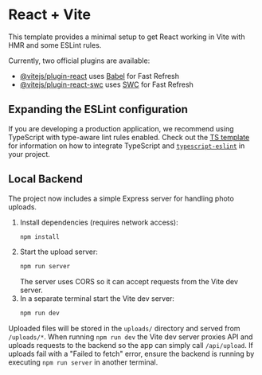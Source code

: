 # React + Vite

This template provides a minimal setup to get React working in Vite with HMR and some ESLint rules.

Currently, two official plugins are available:

- [@vitejs/plugin-react](https://github.com/vitejs/vite-plugin-react/blob/main/packages/plugin-react) uses [Babel](https://babeljs.io/) for Fast Refresh
- [@vitejs/plugin-react-swc](https://github.com/vitejs/vite-plugin-react/blob/main/packages/plugin-react-swc) uses [SWC](https://swc.rs/) for Fast Refresh

## Expanding the ESLint configuration

If you are developing a production application, we recommend using TypeScript with type-aware lint rules enabled. Check out the [TS template](https://github.com/vitejs/vite/tree/main/packages/create-vite/template-react-ts) for information on how to integrate TypeScript and [`typescript-eslint`](https://typescript-eslint.io) in your project.

## Local Backend

The project now includes a simple Express server for handling photo uploads.

1. Install dependencies (requires network access):
   ```bash
   npm install
   ```
2. Start the upload server:
   ```bash
   npm run server
   ```
   The server uses CORS so it can accept requests from the Vite dev server.
3. In a separate terminal start the Vite dev server:
   ```bash
   npm run dev
   ```

Uploaded files will be stored in the `uploads/` directory and served from `/uploads/*`.
When running `npm run dev` the Vite dev server proxies API and uploads requests to the backend so the app can simply call `/api/upload`.
If uploads fail with a "Failed to fetch" error, ensure the backend is running by executing `npm run server` in another terminal.
